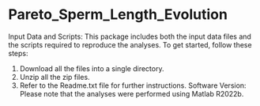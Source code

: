 # Pareto_Sperm_Length_Evolution

Input Data and Scripts: This package includes both the input data files and the scripts required to reproduce the analyses. To get started, follow these steps:
1.	Download all the files into a single directory.
2.	Unzip all the zip files.
3.	Refer to the Readme.txt file for further instructions.
Software Version: Please note that the analyses were performed using Matlab R2022b.
